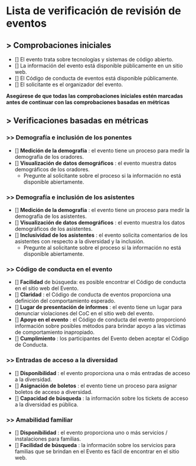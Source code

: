 # Lista de verificación de revisión de eventos

## > Comprobaciones iniciales

- [] El evento trata sobre tecnologías y sistemas de código abierto.
- [] La información del evento está disponible públicamente en un sitio web.
- [] El Código de conducta de eventos está disponible públicamente.
- [] El solicitante es el organizador del evento.

**Asegúrese de que todas las comprobaciones iniciales estén marcadas antes de continuar con las comprobaciones basadas en métricas**

## > Verificaciones basadas en métricas

### >> Demografía e inclusión de los ponentes

- [] **Medición de la demografía** : el evento tiene un proceso para medir la demografía de los oradores.
- [] **Visualización de datos demográficos** : el evento muestra datos demográficos de los oradores.
    - Pregunte al solicitante sobre el proceso si la información no está disponible abiertamente.

### >> Demografía e inclusión de los asistentes

- [] **Medición de la demografía** : el evento tiene un proceso para medir la demografía de los asistentes.
- [] **Visualización de datos demográficos** : el evento muestra los datos demográficos de los asistentes.
- [] **Inclusividad de los asistentes** : el evento solicita comentarios de los asistentes con respecto a la diversidad y la inclusión.
    - Pregunte al solicitante sobre el proceso si la información no está disponible abiertamente.

### >> Código de conducta en el evento

- [] **Facilidad** de búsqueda: es posible encontrar el Código de conducta en el sitio web del Evento.
- [] **Claridad** : el Código de conducta de eventos proporciona una definición del comportamiento esperado.
- [] **Lugar de presentación de informes** : el evento tiene un lugar para denunciar violaciones del CoC en el sitio web del evento.
- [] **Apoyo en el evento** : el Código de conducta del evento proporcionó información sobre posibles métodos para brindar apoyo a las víctimas de comportamiento inapropiado.
- [] **Cumplimiento** : los participantes del Evento deben aceptar el Código de Conducta.
      <!--For example: Emails or Phone numbers that can be contacted during the Event-->
    

### >> Entradas de acceso a la diversidad

- [] **Disponibilidad** : el evento proporciona una o más entradas de acceso a la diversidad.
- [] **Asignación de boletos** : el evento tiene un proceso para asignar boletos de acceso a diversidad.
- [] **Capacidad de búsqueda** : la información sobre los tickets de acceso a la diversidad es pública.

### >> Amabilidad familiar

- [] **Disponibilidad** : el evento proporciona uno o más servicios / instalaciones para familias.
- [] **Facilidad de búsqueda** : la información sobre los servicios para familias que se brindan en el Evento es fácil de encontrar en el sitio web.

